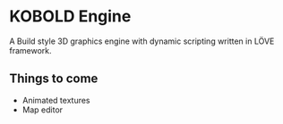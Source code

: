 # KOBOLD Engine

A Build style 3D graphics engine with dynamic scripting written in LÖVE framework.

## Things to come
- Animated textures
- Map editor